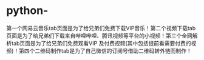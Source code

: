 # python-
第一个网易云音乐tab页面是为了给兄弟们免费下载VIP音乐！第二个视频下载tab页面是为了给兄弟们下载来自哔哩哔哩、腾讯视频等平台的小视频！第三个全网解析tab页面是为了给兄弟们免费观看VIP 及付费视频(其中包括提前看需要付费的视频)！第四个二维码制作tab是为了自己微信的订阅号借助二维码转外链而制作！
